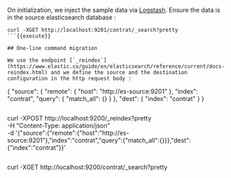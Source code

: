 On initialization, we inject the sample data via [Logstash](https://www.elastic.co/fr/logstash/).
Ensure the data is in the source elasticsearch database :

```
curl -XGET http://localhost:9201/contrat/_search?pretty
```{{execute}}

## One-line command migration

We use the endpoint [`_reindex`](https://www.elastic.co/guide/en/elasticsearch/reference/current/docs-reindex.html) and we define the source and the destination configuration in the http request body :

```
{
    "source": {
        "remote": {
            "host": "http://es-source:9201"
        },
        "index": "contrat",
        "query": {
            "match_all": {}
        }
    },
    "dest": {
        "index": "contrat"
    }
}
```

```
curl -XPOST http://localhost:9200/_reindex?pretty \
    -H "Content-Type: application/json" \
    -d '{"source":{"remote":{"host":"http://es-source:9201"},"index":"contrat","query":{"match_all":{}}},"dest":{"index":"contrat"}}'
```{{execute}}

```
curl -XGET http://localhost:9200/contrat/_search?pretty
```{{execute}}